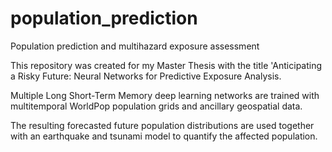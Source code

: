 # population_prediction
Population prediction and multihazard exposure assessment

This repository was created for my Master Thesis with the title 'Anticipating a Risky Future: Neural Networks for Predictive Exposure Analysis.

Multiple Long Short-Term Memory deep learning networks are trained with multitemporal WorldPop population grids and ancillary geospatial data.

The resulting forecasted future population distributions are used together with an earthquake and tsunami model to quantify the affected population. 
